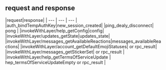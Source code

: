 ## request and response

|request|response|
| --- | --- | --- |
|auth_bindTempAuthKey|new_session_created|
|ping_dealy_disconnect| pong |
|invokeWithLayer/help_getConfig|config|
|invokeWithLayer/updates_getState|updates_state|
|invokeWithLayer/messages_getAvailableReactions|messages_availableReactions|
|invokeWithLayer/account_getDefaultEmojiStatuses|  or rpc_result|
|invokeWithLayer/messages_getStickerSet| or rpc_result |
|invokeWithLayer/help_getTermsOfServiceUpdate | hep_termsOfServiceUpdateEmpty or rpc_result |

